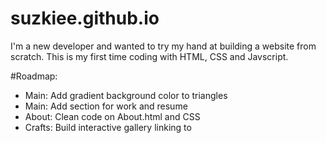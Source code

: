 # suzkiee.github.io

I'm a new developer and wanted to try my hand at building a website from scratch. This is my first time coding with HTML, CSS and Javscript.

#Roadmap:
- Main: Add gradient background color to triangles
- Main: Add section for work and resume
- About: Clean code on About.html and CSS
- Crafts: Build interactive gallery linking to
